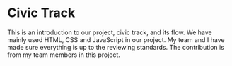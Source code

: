 # Civic Track
This is an introduction to our project, civic track, and its flow.
We have mainly used HTML, CSS and JavaScript in our project.
My team and I have made sure everything is up to the reviewing standards.
The contribution is from my team members in this project.


